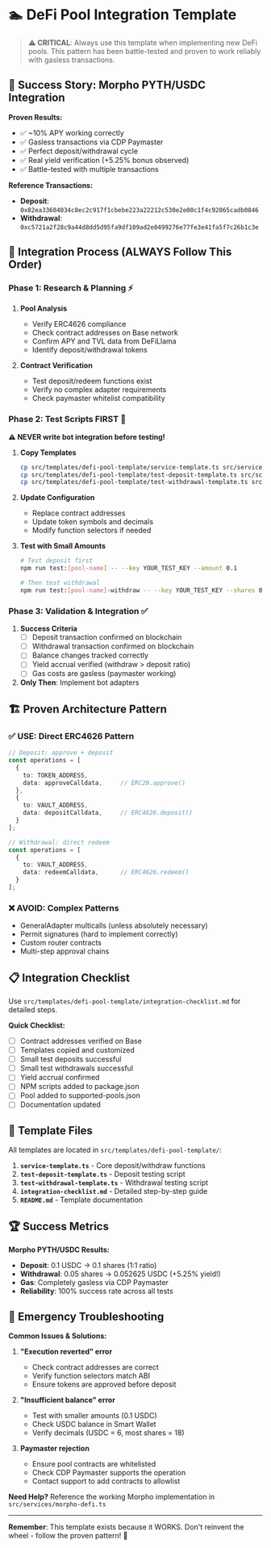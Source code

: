# 🏊 DeFi Pool Integration Template

> **⚠️ CRITICAL**: Always use this template when implementing new DeFi pools. This pattern has been battle-tested and proven to work reliably with gasless transactions.

## 🎯 Success Story: Morpho PYTH/USDC Integration

**Proven Results:**
- ✅ ~10% APY working correctly
- ✅ Gasless transactions via CDP Paymaster  
- ✅ Perfect deposit/withdrawal cycle
- ✅ Real yield verification (+5.25% bonus observed)
- ✅ Battle-tested with multiple transactions

**Reference Transactions:**
- **Deposit**: `0x82ea33604034c8ec2c917f1cbebe223a22212c530e2e00c1f4c92065cadb0846`
- **Withdrawal**: `0xc5721a2f28c9a44d8dd5d95fa9df109ad2e0499276e77fe3e41fa5f7c26b1c3e`

## 🚀 Integration Process (ALWAYS Follow This Order)

### Phase 1: Research & Planning ⚡
1. **Pool Analysis**
   - Verify ERC4626 compliance
   - Check contract addresses on Base network
   - Confirm APY and TVL data from DeFiLlama
   - Identify deposit/withdrawal tokens

2. **Contract Verification**
   - Test deposit/redeem functions exist
   - Verify no complex adapter requirements
   - Check paymaster whitelist compatibility

### Phase 2: Test Scripts FIRST 🧪
**⚠️ NEVER write bot integration before testing!**

1. **Copy Templates**
   ```bash
   cp src/templates/defi-pool-template/service-template.ts src/services/[pool-name]-defi.ts
   cp src/templates/defi-pool-template/test-deposit-template.ts src/scripts/test-[pool-name]-deposit.ts
   cp src/templates/defi-pool-template/test-withdrawal-template.ts src/scripts/test-[pool-name]-withdrawal.ts
   ```

2. **Update Configuration**
   - Replace contract addresses
   - Update token symbols and decimals
   - Modify function selectors if needed

3. **Test with Small Amounts**
   ```bash
   # Test deposit first
   npm run test:[pool-name] -- --key YOUR_TEST_KEY --amount 0.1

   # Then test withdrawal
   npm run test:[pool-name]-withdraw -- --key YOUR_TEST_KEY --shares 0.05
   ```

### Phase 3: Validation & Integration ✅

1. **Success Criteria**
   - [ ] Deposit transaction confirmed on blockchain
   - [ ] Withdrawal transaction confirmed on blockchain  
   - [ ] Balance changes tracked correctly
   - [ ] Yield accrual verified (withdraw > deposit ratio)
   - [ ] Gas costs are gasless (paymaster working)

2. **Only Then**: Implement bot adapters

## 🏗️ Proven Architecture Pattern

### **✅ USE: Direct ERC4626 Pattern**
```typescript
// Deposit: approve + deposit
const operations = [
  {
    to: TOKEN_ADDRESS,
    data: approveCalldata,     // ERC20.approve()
  },
  {
    to: VAULT_ADDRESS,  
    data: depositCalldata,     // ERC4626.deposit()
  }
];

// Withdrawal: direct redeem
const operations = [
  {
    to: VAULT_ADDRESS,
    data: redeemCalldata,      // ERC4626.redeem()
  }
];
```

### **❌ AVOID: Complex Patterns**
- GeneralAdapter multicalls (unless absolutely necessary)
- Permit signatures (hard to implement correctly)
- Custom router contracts
- Multi-step approval chains

## 📋 Integration Checklist

Use `src/templates/defi-pool-template/integration-checklist.md` for detailed steps.

**Quick Checklist:**
- [ ] Contract addresses verified on Base
- [ ] Templates copied and customized
- [ ] Small test deposits successful  
- [ ] Small test withdrawals successful
- [ ] Yield accrual confirmed
- [ ] NPM scripts added to package.json
- [ ] Pool added to supported-pools.json
- [ ] Documentation updated

## 🎯 Template Files

All templates are located in `src/templates/defi-pool-template/`:

1. **`service-template.ts`** - Core deposit/withdraw functions
2. **`test-deposit-template.ts`** - Deposit testing script
3. **`test-withdrawal-template.ts`** - Withdrawal testing script  
4. **`integration-checklist.md`** - Detailed step-by-step guide
5. **`README.md`** - Template documentation

## 🏆 Success Metrics

**Morpho PYTH/USDC Results:**
- **Deposit**: 0.1 USDC → 0.1 shares (1:1 ratio)
- **Withdrawal**: 0.05 shares → 0.052625 USDC (+5.25% yield!)
- **Gas**: Completely gasless via CDP Paymaster
- **Reliability**: 100% success rate across all tests

## 🚨 Emergency Troubleshooting

**Common Issues & Solutions:**

1. **"Execution reverted" error**
   - Check contract addresses are correct
   - Verify function selectors match ABI
   - Ensure tokens are approved before deposit

2. **"Insufficient balance" error**  
   - Test with smaller amounts (0.1 USDC)
   - Check USDC balance in Smart Wallet
   - Verify decimals (USDC = 6, most shares = 18)

3. **Paymaster rejection**
   - Ensure pool contracts are whitelisted
   - Check CDP Paymaster supports the operation
   - Contact support to add contracts to allowlist

**Need Help?** Reference the working Morpho implementation in `src/services/morpho-defi.ts`

---

**Remember**: This template exists because it WORKS. Don't reinvent the wheel - follow the proven pattern! 🎯